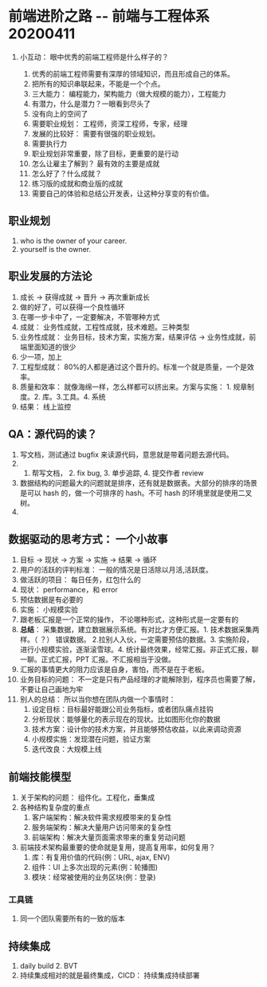 # 前端进阶之路 -- 前端与工程体系 20200411

1. 小互动： 眼中优秀的前端工程师是什么样子的？

    1. 优秀的前端工程师需要有深厚的领域知识，而且形成自己的体系。
    2. 把所有的知识串联起来，不能是一个个点。
    3. 三大能力： 编程能力，架构能力（做大规模的能力），工程能力
    4. 有潜力，什么是潜力？一眼看到尽头了
    5. 没有向上的空间了
    6. 需要职业规划： 工程师，资深工程师，专家，经理
    7. 发展的比较好： 需要有很强的职业规划。
    8. 需要执行力
    9. 职业规划非常重要，除了目标，更重要的是行动
    10. 怎么让雇主了解到？ 最有效的主要是成就
    11. 怎么好了？什么成就？
    12. 练习版的成就和商业版的成就
    13. 需要自己的体验和总结公开发表，让这种分享变的有价值。

## 职业规划

1. who is the owner of your career.
2. yourself is the owner.

## 职业发展的方法论

1. 成长 -> 获得成就 -> 晋升 -> 再次重新成长
2. 做的好了，可以获得一个良性循环
3. 在哪一步卡中了，一定要解决，不管哪种方式
4. 成就： 业务性成就，工程性成就，技术难题。三种类型
5. 业务性成就： 业务目标，技术方案，实施方案，结果评估 -> 业务性成就，前端里面知道的很少
6. 少一项，加上
7. 工程型成就： 80%的人都是通过这个晋升的。标准一个就是质量，一个是效率。
8. 质量和效率： 就像海绵一样，怎么样都可以挤出来。方案与实施： 1. 规章制度。2. 库。3.工具。4. 系统
9. 结果： 线上监控

## QA：源代码的读？

1. 写文档，测试通过 bugfix 来读源代码，意思就是带着问题去源代码。
2.  1. 帮写文档， 2. fix bug, 3. 单步追踪, 4. 提交作者 review
3. 数据结构的问题最大的问题就是排序，还有就是数据表。大部分的排序的场景是可以 hash 的，做一个可排序的 hash。不可 hash 的环境里就是使用二叉树。
4.

## 数据驱动的思考方式： 一个小故事

1. 目标 -> 现状 -> 方案 -> 实施 -> 结果 -> 循环
2. 用户的活跃的评判标准： 一般的情况是日活除以月活,活跃度。
3. 做活跃的项目： 每日任务，红包什么的
4. 现状： performance，和 error
5. 预估数据是有必要的
6. 实施： 小规模实验
7. 跟老板汇报是一个正常的操作， 不论哪种形式，这种形式是一定要有的
8. **总结**： 采集数据，建立数据展示系统。有对比才方便汇报。1. 技术数据采集两样。（ ？） 错误数据。 2.拉别人入伙，一定需要预估的数据。3. 实施阶段，进行小规模实验，逐渐滚雪球。4. 统计最终效果，经常汇报。非正式汇报，聊一聊。正式汇报，PPT 汇报。不汇报相当于没做。
9. 汇报的事情更大的阻力应该是自身，害怕，而不是在于老板。
10. 业务目标的问题： 不一定是只有产品经理的才能解除到，程序员也需要了解，不要让自己画地为牢
11. 别人的总结： 所以当你想在团队内做一个事情时：
    1. 设定目标：目标最好能跟公司业务指标，或者团队痛点挂钩
    2. 分析现状：能够量化的表示现在的现状。比如图形化你的数据
    3. 技术方案：设计你的技术方案，并且能够预估收益，以此来调动资源
    4. 小规模实施：发现潜在问题，验证方案
    5. 迭代改良：大规模上线

## 前端技能模型

1. 关于架构的问题： 组件化。工程化，垂集成
2. 各种结构复杂度的重点
    1. 客户端架构：解决软件需求规模带来的复杂性
    2. 服务端架构：解决大量用户访问带来的复杂性
    3. 前端架构：解决大量页面需求带来的重复劳动问题
3. 前端技术架构最重要的使命就是复用，提高复用率，如何复用？
    1. 库：有复用价值的代码(例：URL, ajax, ENV)
    2. 组件：UI 上多次出现的元素(例：轮播图)
    3. 模块：经常被使用的业务区块(例：登录)

### 工具链

1. 同一个团队需要所有的一致的版本

## 持续集成

1. daily build 2. BVT
2. 持续集成相对的就是最终集成，CICD： 持续集成持续部署
